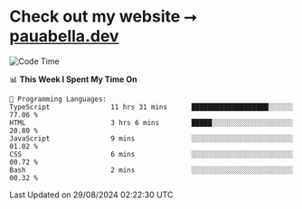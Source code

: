 # Check out my website ⭢ [pauabella.dev](https://pauabella.dev)

<!--START_SECTION:waka-->
![Code Time](http://img.shields.io/badge/Code%20Time-3%2C669%20hrs%2050%20mins-blue)

📊 **This Week I Spent My Time On** 

```text
💬 Programming Languages: 
TypeScript               11 hrs 31 mins      ███████████████████░░░░░░   77.06 % 
HTML                     3 hrs 6 mins        █████░░░░░░░░░░░░░░░░░░░░   20.80 % 
JavaScript               9 mins              ░░░░░░░░░░░░░░░░░░░░░░░░░   01.02 % 
CSS                      6 mins              ░░░░░░░░░░░░░░░░░░░░░░░░░   00.72 % 
Bash                     2 mins              ░░░░░░░░░░░░░░░░░░░░░░░░░   00.32 % 
```


 Last Updated on 29/08/2024 02:22:30 UTC
<!--END_SECTION:waka-->

